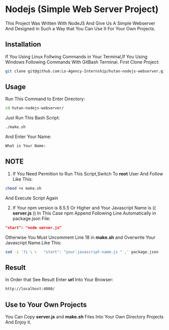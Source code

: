 # Nodejs (Simple Web Server Project)

This Project  Was Written With NodeJS And Give Us A Simple Webserver And Designed in Such a Way that You Can Use It For Your Own Projects.

## Installation
If You Using Linux Follwing Commands in Your Terminal,If You Using Windows Following Commands  With GitBash Terminal.
First Clone Project:
```bash
git clone git@github.com:Lo-Agency-Internship/hutan-nodejs-webserver.git
```

## Usage
Run This Command to Enter Directory:
```bash
cd hutan-nodejs-webserver/
```
Just Run This Bash Script:
```bash
./make.sh
```
And Enter Your Name:
```bash
What is Your Name:
```
## NOTE
1. If You Need Permition to Run This Script,Switch To **root** User And Follow Like This:
```bash
chmod +x make.sh
```
And Execute Script Again

2. If Your npm version is 8.5.5 Or Higher and Your Javascript Name is (( **server.js** )) In This Case npm Append Following Line Automatically in package.json File:
```json 
"start": "node server.js"
 ```` 
Otherwise You Must Uncomment Line 18 in **make.sh** and Overwrite Your Javascript Name.Like This:
```bash
sed -i '7i \ \   "start": "your-javascript-name.js " ,' package.json
```
 
## Result
In Order that See Result Enter **url** Into Your Browser:

```bash
http://localhost:4000/
```

## Use to Your Own Projects
You Can Copy **server.js** and **make.sh** Files Into Your Own Directory Projects And Enjoy it.



